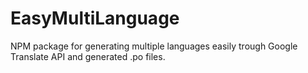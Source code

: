 # EasyMultiLanguage
NPM package for generating multiple languages easily trough Google Translate API and generated .po files.
